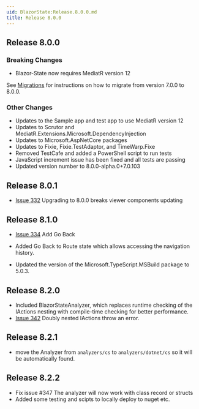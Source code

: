 ```yaml
---
uid: BlazorState:Release.8.0.0.md
title: Release 8.0.0
---
```


## Release 8.0.0

### Breaking Changes

* Blazor-State now requires MediatR version 12

See [Migrations](xref:BlazorState:Migration7-8.md) for instructions on how to migrate from version 7.0.0 to 8.0.0.

### Other Changes

* Updates to the Sample app and test app to use MediatR version 12
* Updates to Scrutor and MediatR.Extensions.Microsoft.DependencyInjection
* Updates to Microsoft.AspNetCore packages
* Updates to Fixie, Fixie.TestAdaptor, and TimeWarp.Fixe
* Removed TestCafe and added a PowerShell script to run tests
* JavaScript increment issue has been fixed and all tests are passing
* Updated version number to 8.0.0-alpha.0+7.0.103

## Release 8.0.1

* [Issue 332](https://github.com/TimeWarpEngineering/blazor-state/issues/332) Upgrading to 8.0.0 breaks viewer components updating 

## Release 8.1.0

* [Issue 334](https://github.com/TimeWarpEngineering/blazor-state/issues/334) Add Go Back

* Added Go Back to Route state which allows accessing the navigation history.
* Updated the version of the Microsoft.TypeScript.MSBuild package to 5.0.3.

## Release 8.2.0

* Included BlazorStateAnalyzer, which replaces runtime checking of the IActions nesting with compile-time checking for better performance.
* [Issue 342](https://github.com/TimeWarpEngineering/blazor-state/issues/342) Doubly nested IActions throw an error.


## Release 8.2.1

* move the Analyzer from `analyzers/cs` to `analyzers/dotnet/cs` so it will be automatically found.

## Release 8.2.2

* Fix issue #347  The analyzer will now work with class record or structs
* Added some testing and scipts to locally deploy to nuget etc.